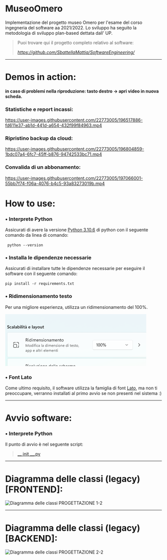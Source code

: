 # MuseoOmero
Implementazione del progetto museo Omero per l'esame del corso ingegneria del software aa 2021/2022. Lo sviluppo ha seguito la metodologia di sviluppo plan-based dettata dall' UP.

>Puoi trovare qui il progetto completo relativo al software:
>
> *https://github.com/SbattellaMattia/SoftwareEngineering/*
----------------------------------------------------------------------------------------------------------------------------------------
# Demos in action:
####  in caso di problemi nella riproduzione: tasto destro -> apri video in nuova scheda.
### Statistiche e report incassi:
https://user-images.githubusercontent.com/22773005/196517886-fd611e37-ab1d-441d-a654-432f99f84963.mp4

### Ripristino backup da cloud:
https://user-images.githubusercontent.com/22773005/196804859-1bdc07a4-6fc7-45ff-b876-94742533bc71.mp4

### Convalida di un abbonamento:
https://user-images.githubusercontent.com/22773005/197066001-55bb7f74-f06a-4076-b4c5-93a83273019b.mp4


# How to use:
### • Interprete Python
Assicurati di avere la versione [Python 3.10.6](https://www.python.org/ftp/python/3.10.6/)
 di python con il seguente comando da linea di comando:
 
`` python --version``

### • Installa le dipendenze necessarie
Assicurati di installare tutte le dipendenze necessarie per eseguire il software con il seguente comando:

``pip install -r requirements.txt ``

### • Ridimensionamento testo
Per una migliore esperienza, utilizza un ridimensionamento del 100%.

![img.png](img.png)



### • Font Lato
Come ultimo requisito, il software utilizza la famiglia di font [Lato](https://www.latofonts.com/), ma non ti preoccupare, 
verranno installati al primo avvio se non presenti nel sistema :)


---

# Avvio software:
### • Interprete Python
Il punto di avvio è nel seguente script:
>[__ init __.py](frontend/__init__.py)

---

# Diagramma delle classi (legacy) [FRONTEND]:
![Diagramma delle classi  PROGETTAZIONE  1-2](https://user-images.githubusercontent.com/22773005/194780274-53287331-ee43-48b0-aa4e-4dc326652181.png)

---

# Diagramma delle classi (legacy) [BACKEND]:
![Diagramma delle classi  PROGETTAZIONE  2-2](https://user-images.githubusercontent.com/22773005/194780276-ab4b8f8d-e0cf-4e25-b20b-3c27afabad88.png)
